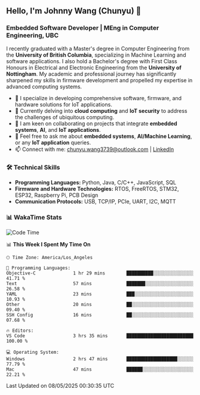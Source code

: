 ## Hello, I'm Johnny Wang (Chunyu) 👋

### Embedded Software Developer | MEng in Computer Engineering, UBC

I recently graduated with a Master's degree in Computer Engineering from the **University of British Columbia**, specializing in Machine Learning and software applications. I also hold a Bachelor's degree with First Class Honours in Electrical and Electronic Engineering from the **University of Nottingham**. My academic and professional journey has significantly sharpened my skills in firmware development and propelled my expertise in advanced computing systems.

- 🔭 I specialize in developing comprehensive software, firmware, and hardware solutions for IoT applications.
- 🌱 Currently delving into **cloud computing** and **IoT security** to address the challenges of ubiquitous computing.
- 🤝 I am keen on collaborating on projects that integrate **embedded systems**, **AI**, and **IoT applications**.
- 💬 Feel free to ask me about **embedded systems**, **AI/Machine Learning**, or any **IoT application** queries.
- 📫 Connect with me: [chunyu.wang3739@outlook.com](mailto:chunyu.wang3739@outlook.com) | [LinkedIn](https://www.linkedin.com/in/shycw1/)


### 🛠️ Technical Skills
- **Programming Languages:** Python, Java, C/C++, JavaScript, SQL
- **Firmware and Hardware Technologies:** RTOS, FreeRTOS, STM32, ESP32, Raspberry Pi, PCB Design
- **Communication Protocols:** USB, TCP/IP, PCIe, UART, I2C, MQTT

### 📊 WakaTime Stats
<!--START_SECTION:waka-->
![Code Time](http://img.shields.io/badge/Code%20Time-94%20hrs%2055%20mins-blue)

📊 **This Week I Spent My Time On** 

```text
🕑︎ Time Zone: America/Los_Angeles

💬 Programming Languages: 
Objective-C              1 hr 29 mins        ██████████░░░░░░░░░░░░░░░   41.71 % 
Text                     57 mins             ███████░░░░░░░░░░░░░░░░░░   26.58 % 
YAML                     23 mins             ███░░░░░░░░░░░░░░░░░░░░░░   10.93 % 
Other                    20 mins             ██░░░░░░░░░░░░░░░░░░░░░░░   09.40 % 
SSH Config               16 mins             ██░░░░░░░░░░░░░░░░░░░░░░░   07.68 % 

🔥 Editors: 
VS Code                  3 hrs 35 mins       █████████████████████████   100.00 % 

💻 Operating System: 
Windows                  2 hrs 47 mins       ███████████████████░░░░░░   77.79 % 
Mac                      47 mins             ██████░░░░░░░░░░░░░░░░░░░   22.21 % 
```


 Last Updated on 08/05/2025 00:30:35 UTC
<!--END_SECTION:waka-->
